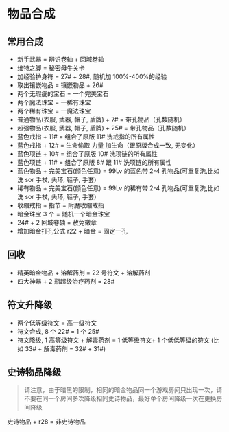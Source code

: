 # 物品合成

## 常用合成

- 新手武器 = 辨识卷轴 + 回城卷轴
- 维特之脚 = 秘密母牛关卡
- 加经验护身符 = 27# + 28#, 随机加 100%-400%的经验
- 取出镶嵌物品 = 镶嵌物品 + 26#
- 两个无瑕疵的宝石 = 一个完美宝石
- 两个魔法珠宝 = 一稀有珠宝
- 两个稀有珠宝 = 一魔法珠宝
- 普通物品(衣服, 武器, 帽子, 盾牌) + 7# = 带孔物品（孔数随机）
- 超强物品(衣服, 武器, 帽子, 盾牌) + 25# = 带孔物品（孔数随机）
- 蓝色戒指 + 11# = 组合了原版 11# 洗戒指的所有属性
- 蓝色戒指 + 12# = 生命偷取 力量 加生命（跟原版合成一致, 无变化）
- 蓝色项链 + 10# = 组合了原版 10# 洗项链的所有属性
- 蓝色项链 + 11# = 组合了原版 8# 跟 11# 洗项链的所有属性
- 蓝色物品 + 完美宝石(颜色任意) = 99Lv 的蓝色带 2-4 孔物品(可重复洗,比如洗 sor 手杖, 头环, 鞋子, 手套)
- 稀有物品 + 完美宝石(颜色任意) = 99Lv 的稀有带 2-4 孔物品(可重复洗,比如洗 sor 手杖, 头环, 鞋子, 手套)
- 收缩戒指 + 指节 = 附魔收缩戒指
- 暗金珠宝 3 个 = 随机一个暗金珠宝
- 24# + 2 回城卷轴 = 赦免徽章
- 增加暗金打孔公式 r22 + 暗金 = 固定一孔

## 回收

- 精英暗金物品 + 溶解药剂 = 22 号符文 + 溶解药剂
- 四大神器 + 2 瓶超级治疗药剂 = 28#

## 符文升降级

- 两个低等级符文 = 高一级符文
- 符文合成, 8 个 22# = 1 个 25#
- 符文降级, 1 高等级符文 + 解毒药剂 = 1 低等级符文+ 1 个低低等级的符文 (比如 33# + 解毒药剂 = 32# + 31#)

## 史诗物品降级

> 请注意，由于暗黑的限制，相同的暗金物品同一个游戏房间只出现一次，请不要在同一个房间多次降级相同史诗物品，最好单个房间降级一次在更换房间降级

史诗物品 + r28 = 非史诗物品
